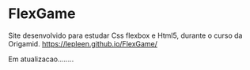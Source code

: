 # FlexGame
Site desenvolvido para estudar Css flexbox e Html5, durante o curso da Origamid.
https://lepleen.github.io/FlexGame/

Em atualizacao........
